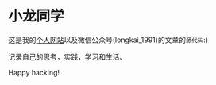 小龙同学
===

这是我的[个人网站][1]以及微信公众号(longkai_1991)的文章的``源代码``:)

记录自己的思考，实践，学习和生活。

Happy hacking!

[1]: https://www.xiaolongtongxue.com
